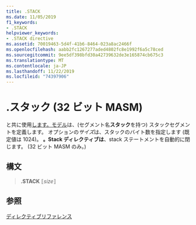```yaml
---
title: .STACK
ms.date: 11/05/2019
f1_keywords:
- .STACK
helpviewer_keywords:
- .STACK directive
ms.assetid: 70019463-5d4f-41b6-8464-023a8ac2466f
ms.openlocfilehash: aabb2fc1267277aded4802fc8e1992f6a5c78ced
ms.sourcegitcommit: 9ee5df398bfd30a42739632de3e165874cb675c3
ms.translationtype: MT
ms.contentlocale: ja-JP
ms.lasthandoff: 11/22/2019
ms.locfileid: "74397906"
---
```

# <a name="stack-32-bit-masm"></a>.スタック (32 ビット MASM)

と共に使用[します。モデル](../../assembler/masm/dot-model.md)は、(セグメント名**スタック**を持つ) スタックセグメントを定義します。 オプションの*サイズ*は、スタックのバイト数を指定します (既定値は 1024)。 **。Stack ディレクティブは**、stack ステートメントを自動的に閉じます。 (32 ビット MASM のみ。)

## <a name="syntax"></a>構文

> **.STACK** ⟦*size*⟧

## <a name="see-also"></a>参照

[ディレクティブリファレンス](directives-reference.md)
